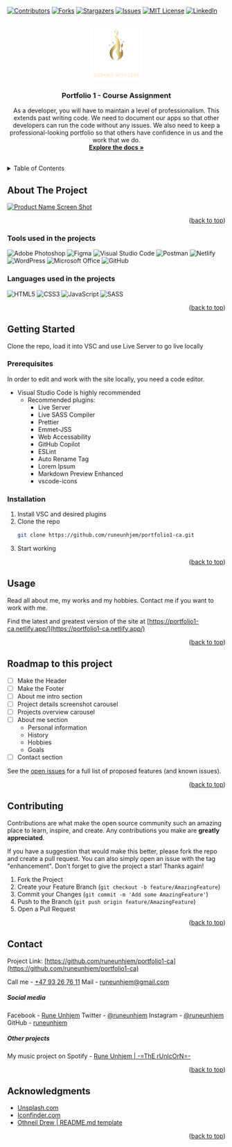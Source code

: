 <!-- Improved compatibility of back to top link: See: https://github.com/othneildrew/Best-README-Template/pull/73 -->
<a name="readme-top"></a>
<!--
*** Thanks for checking out the Best-README-Template. If you have a suggestion
*** that would make this better, please fork the repo and create a pull request
*** or simply open an issue with the tag "enhancement".
*** Don't forget to give the project a star!
*** Thanks again! Now go create something AMAZING! :D
-->



<!-- PROJECT SHIELDS -->
<!--
*** I'm using markdown "reference style" links for readability.
*** Reference links are enclosed in brackets [ ] instead of parentheses ( ).
*** See the bottom of this document for the declaration of the reference variables
*** for contributors-url, forks-url, etc. This is an optional, concise syntax you may use.
*** https://www.markdownguide.org/basic-syntax/#reference-style-links
-->
[![Contributors][contributors-shield]][contributors-url]
[![Forks][forks-shield]][forks-url]
[![Stargazers][stars-shield]][stars-url]
[![Issues][issues-shield]][issues-url]
[![MIT License][license-shield]][license-url]
[![LinkedIn][linkedin-shield]][linkedin-url]



<!-- PROJECT LOGO -->
<br />
<div align="center">
  <a href="https://github.com/runeunhjem/07-ru-project-exam-1-chefs-table">
    <img src="images/logo-full-footer.png" alt="Logo" width="120" height="120">
  </a>

<h3 align="center">Portfolio 1 - Course Assignment</h3>

  <p align="center">
    As a developer, you will have to maintain a level of professionalism. This extends past writing code. We need to document our apps so that other developers can run the code without any issues. We also need to keep a professional-looking portfolio so that others have confidence in us and the work that we do.
    <br />
    <a href="https://github.com/runeunhjem/portfolio1-ca"><strong>Explore the docs »</strong></a>
    <br />
    <br />

  </p>
</div>



<!-- TABLE OF CONTENTS -->
<details>
  <summary>Table of Contents</summary>
  <ol>
    <li>
      <a href="#about-the-project">Screenshot of the Project</a>
      <ul>
        <li><a href="#built-with">Tools used on the projects</a></li>
      </ul>
    </li>
    <li>
      <a href="#getting-started">Getting Started</a>
      <ul>
        <li><a href="#prerequisites">Prerequisites</a></li>
        <li><a href="#installation">Installation</a></li>
      </ul>
    </li>
    <li><a href="#usage">Usage</a></li>
    <li><a href="#roadmap">Roadmap</a></li>
    <li><a href="#contributing">Contributing</a></li>
    <li><a href="#license">License</a></li>
    <li><a href="#contact">Contact</a></li>
    <li><a href="#acknowledgments">Acknowledgments</a></li>
  </ol>
</details>



<!-- ABOUT THE PROJECT -->
## About The Project

[![Product Name Screen Shot][product-screenshot]](https://portfolio1-ca.netlify.app/)

<p align="right">(<a href="#readme-top">back to top</a>)</p>



### Tools used in the projects

![Adobe Photoshop](https://img.shields.io/badge/adobe%20photoshop-%2331A8FF.svg?style=for-the-badge&logo=adobe%20photoshop&logoColor=white) ![Figma](https://img.shields.io/badge/figma-%23F24E1E.svg?style=for-the-badge&logo=figma&logoColor=white) ![Visual Studio Code](https://img.shields.io/badge/Visual%20Studio%20Code-0078d7.svg?style=for-the-badge&logo=visual-studio-code&logoColor=white) ![Postman](https://img.shields.io/badge/Postman-FF6C37?style=for-the-badge&logo=postman&logoColor=white) ![Netlify](https://img.shields.io/badge/netlify-%23000000.svg?style=for-the-badge&logo=netlify&logoColor=#00C7B7) ![WordPress](https://img.shields.io/badge/WordPress-%23117AC9.svg?style=for-the-badge&logo=WordPress&logoColor=white) ![Microsoft Office](https://img.shields.io/badge/Microsoft_Office-D83B01?style=for-the-badge&logo=microsoft-office&logoColor=white) ![GitHub](https://img.shields.io/badge/github-%23121011.svg?style=for-the-badge&logo=github&logoColor=white)

### Languages used in the projects

![HTML5](https://img.shields.io/badge/html5-%23E34F26.svg?style=for-the-badge&logo=html5&logoColor=white) ![CSS3](https://img.shields.io/badge/css3-%231572B6.svg?style=for-the-badge&logo=css3&logoColor=white) ![JavaScript](https://img.shields.io/badge/javascript-%23323330.svg?style=for-the-badge&logo=javascript&logoColor=%23F7DF1E) ![SASS](https://img.shields.io/badge/SASS-hotpink.svg?style=for-the-badge&logo=SASS&logoColor=white)

<p align="right">(<a href="#readme-top">back to top</a>)</p>



<!-- GETTING STARTED -->
## Getting Started

Clone the repo, load it into VSC and use Live Server to go live locally

### Prerequisites

In order to edit and work with the site locally, you need a code editor.
* Visual Studio Code is highly recommended
  - Recommended plugins:
    - Live Server
    - Live SASS Compiler
    - Prettier
    - Emmet-JSS
    - Web Accessability
    - GitHub Copilot
    - ESLint
    - Auto Rename Tag
    - Lorem Ipsum
    - Markdown Preview Enhanced
    - vscode-icons

### Installation

1. Install VSC and desired plugins
2. Clone the repo
   ```sh
   git clone https://github.com/runeunhjem/portfolio1-ca.git
   ```
3. Start working

<p align="right">(<a href="#readme-top">back to top</a>)</p>



<!-- USAGE EXAMPLES -->
## Usage

Read all about me, my works and my hobbies. Contact me if you want to work with me.

Find the latest and greatest version of the site at [https://portfolio1-ca.netlify.app/](https://portfolio1-ca.netlify.app/)


<p align="right">(<a href="#readme-top">back to top</a>)</p>



<!-- ROADMAP -->
## Roadmap to this project

- [ ] Make the Header
- [ ] Make the Footer
- [ ] About me intro section
- [ ] Project details screenshot carousel
- [ ] Projects overview carousel
- [ ] About me section
    -  Personal information
    -  History
    -  Hobbies
    -  Goals
- [ ] Contact section

See the [open issues](https://github.com/runeunhjem/portfolio1-ca/issues) for a full list of proposed features (and known issues).

<p align="right">(<a href="#readme-top">back to top</a>)</p>



<!-- CONTRIBUTING -->
## Contributing

Contributions are what make the open source community such an amazing place to learn, inspire, and create. Any contributions you make are **greatly appreciated**.

If you have a suggestion that would make this better, please fork the repo and create a pull request. You can also simply open an issue with the tag "enhancement".
Don't forget to give the project a star! Thanks again!

1. Fork the Project
2. Create your Feature Branch (`git checkout -b feature/AmazingFeature`)
3. Commit your Changes (`git commit -m 'Add some AmazingFeature'`)
4. Push to the Branch (`git push origin feature/AmazingFeature`)
5. Open a Pull Request

<p align="right">(<a href="#readme-top">back to top</a>)</p>



<!-- CONTACT -->
## Contact
Project Link: [https://github.com/runeunhjem/portfolio1-ca](https://github.com/runeunhjem/portfolio1-ca)

Call me - [+47 93 26 76 11](tel:+4793267611)
Mail - runeunhjem@gmail.com
##### Social media
Facebook - [Rune Unhjem](https://www.facebook.com/runeunhjem/)
Twitter - [@runeunhjem](https://twitter.com/runeunhjem)
Instagram - [@runeunhjem](https://www.instagram.com/runeunhjem/)
GitHub - [runeunhjem](https://github.com/runeunhjem)
##### Other projects
My music project on Spotify - [Rune Unhjem | -=ThE rUnIcOrN=-](https://open.spotify.com/user/1116127880?si=8e9e9e8f3b5c4e9d)


<p align="right">(<a href="#readme-top">back to top</a>)</p>



<!-- ACKNOWLEDGMENTS -->
## Acknowledgments

* [Unsplash.com](https://unsplash.com/)
* [Iconfinder.com](https://www.iconfinder.com/)
* [Othneil Drew | README.md template](https://github.com/othneildrew)

<p align="right">(<a href="#readme-top">back to top</a>)</p>



<!-- MARKDOWN LINKS & IMAGES -->
<!-- https://www.markdownguide.org/basic-syntax/#reference-style-links -->
[contributors-shield]: https://img.shields.io/github/contributors/runeunhjem/portfolio1-ca.svg?style=for-the-badge
[contributors-url]: https://github.com/runeunhjem/portfolio1-ca/graphs/contributors
[forks-shield]: https://img.shields.io/github/forks/runeunhjem/portfolio1-ca.svg?style=for-the-badge
[forks-url]: https://github.com/runeunhjem/portfolio1-ca/network/members
[stars-shield]: https://img.shields.io/github/stars/runeunhjem/portfolio1-ca.svg?style=for-the-badge
[stars-url]: https://github.com/runeunhjem/portfolio1-ca/stargazers
[issues-shield]: https://img.shields.io/github/issues/runeunhjem/portfolio1-ca.svg?style=for-the-badge
[issues-url]: https://github.com/runeunhjem/portfolio1-ca/issues
[license-shield]: https://img.shields.io/github/license/runeunhjem/portfolio1-ca.svg?style=for-the-badge
[license-url]: https://github.com/runeunhjem/portfolio1-ca/blob/master/LICENSE.txt
[linkedin-shield]: https://img.shields.io/badge/-LinkedIn-black.svg?style=for-the-badge&logo=linkedin&colorB=555
[linkedin-url]: https://linkedin.com/in/runeunhjem
[product-screenshot]: images/screenshot.png

